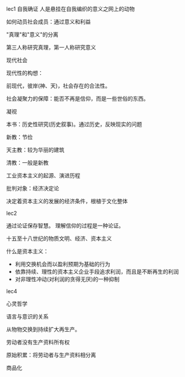 lec1
自我确证
人是悬挂在自我编织的意义之网上的动物

如何动员社会成员：通过意义和利益

"真理"和"意义"的分离

第三人称研究真理，第一人称研究意义

现代社会

现代性的构想：

前现代，彼岸(神、天)，社会存在的合法性。

社会凝聚力的保障：能否不再是信仰，而是一些世俗的东西。

凝视

本书：历史性研究(历史叙事)。通过历史，反映现实的问题

新教：节俭

天主教：较为华丽的建筑

清教：一般是新教

工业资本主义的起源、演进历程

批判对象：经济决定论

决定着资本主义的发展的经济条件，根植于文化整体

lec2

通过论证保存智慧。
理解信仰的过程是一种论证。

十五至十八世纪的物质文明、经济、资本主义

什么是资本主义：

- 利用交换机会而以盈利预期为基础的行为
- 依靠持续、理性的资本主义企业手段追求利润，而且是不断再生的利润
- 对非理性冲动(对利润的贪得无厌)的一种抑制

lec4

心灵哲学

语言与意识的关系

从物物交换到持续扩大再生产。

劳动者没有生产资料所有权

原始积累：将劳动者与生产资料相分离

商品化
